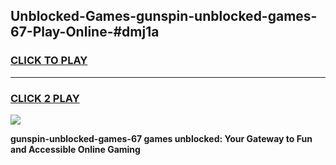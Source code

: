
## Unblocked-Games-gunspin-unblocked-games-67-Play-Online-#dmj1a
<h3>
<a href="https://premium.freeplayer.one?title=gunspin-unblocked-games-67&ref=27F">CLICK TO PLAY</a></h3>
<hr>

<h3>
<a href="https://premium.freeplayer.one?title=gunspin-unblocked-games-67&ref=27F">CLICK 2 PLAY</a>
  
</h3>

<a href="https://premium.freeplayer.one?title=gunspin-unblocked-games-67&ref=27F"><img src="https://clearcache.store/games.png"></a>


**gunspin-unblocked-games-67 games unblocked: Your Gateway to Fun and Accessible Online Gaming**
